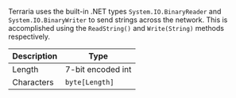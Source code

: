Terraria uses the built-in .NET types `System.IO.BinaryReader` and `System.IO.BinaryWriter` to send strings across the network. This is accomplished using the `ReadString()` and `Write(String)` methods respectively.

| Description | Type              |
|-------------|-------------------|
| Length      | 7-bit encoded int |
| Characters  | `byte[Length]`    |